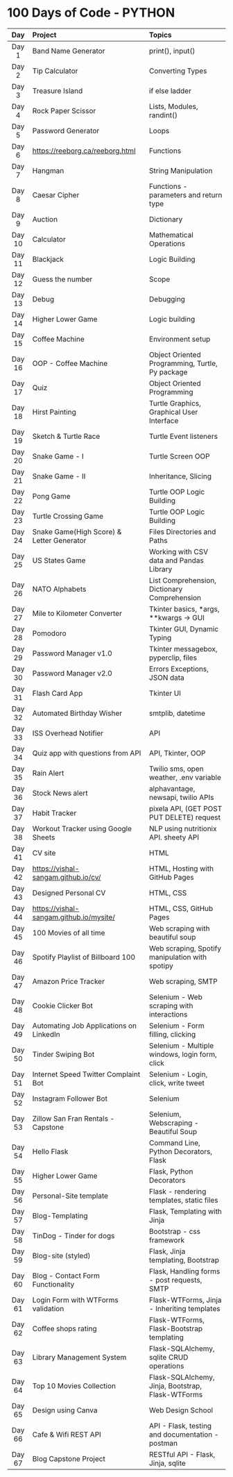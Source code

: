 # 100 Days of Code - PYTHON

|  Day   | Project                                   | Topics                                            |
|:------:|:------------------------------------------|:--------------------------------------------------|
| Day 1  | Band Name Generator                       | print(), input()                                  |
| Day 2  | Tip Calculator                            | Converting Types                                  |
| Day 3  | Treasure Island                           | if else ladder                                    |
| Day 4  | Rock Paper Scissor                        | Lists, Modules, randint()                         |
| Day 5  | Password Generator                        | Loops                                             |
| Day 6  | https://reeborg.ca/reeborg.html           | Functions                                         |
| Day 7  | Hangman                                   | String Manipulation                               |
| Day 8  | Caesar Cipher                             | Functions - parameters and return type            |
| Day 9  | Auction                                   | Dictionary                                        |
| Day 10 | Calculator                                | Mathematical Operations                           |
| Day 11 | Blackjack                                 | Logic Building                                    |
| Day 12 | Guess the number                          | Scope                                             |
| Day 13 | Debug                                     | Debugging                                         |
| Day 14 | Higher Lower Game                         | Logic building                                    |
| Day 15 | Coffee Machine                            | Environment setup                                 |
| Day 16 | OOP - Coffee Machine                      | Object Oriented Programming, Turtle, Py package   |
| Day 17 | Quiz                                      | Object Oriented Programming                       |
| Day 18 | Hirst Painting                            | Turtle Graphics, Graphical User Interface         |
| Day 19 | Sketch & Turtle Race                      | Turtle Event listeners                            |
| Day 20 | Snake Game - I                            | Turtle Screen OOP                                 |
| Day 21 | Snake Game - II                           | Inheritance, Slicing                              |
| Day 22 | Pong Game                                 | Turtle OOP Logic Building                         |
| Day 23 | Turtle Crossing Game                      | Turtle OOP Logic Building                         |
| Day 24 | Snake Game(High Score) & Letter Generator | Files Directories and Paths                       |  
| Day 25 | US States Game                            | Working with CSV data and Pandas Library          |
| Day 26 | NATO Alphabets                            | List Comprehension, Dictionary Comprehension      |
| Day 27 | Mile to Kilometer Converter               | Tkinter basics, *args, **kwargs -> GUI            |
| Day 28 | Pomodoro                                  | Tkinter GUI, Dynamic Typing                       |
| Day 29 | Password Manager v1.0                     | Tkinter messagebox, pyperclip, files              |
| Day 30 | Password Manager v2.0                     | Errors Exceptions, JSON data                      |
| Day 31 | Flash Card App                            | Tkinter UI                                        |
| Day 32 | Automated Birthday Wisher                 | smtplib, datetime                                 |
| Day 33 | ISS Overhead Notifier                     | API                                               |
| Day 34 | Quiz app with questions from API          | API, Tkinter, OOP                                 |
| Day 35 | Rain Alert                                | Twilio sms, open weather, .env variable           |
| Day 36 | Stock News alert                          | alphavantage, newsapi, twilio APIs                |
| Day 37 | Habit Tracker                             | pixela API, (GET POST PUT DELETE) request         |
| Day 38 | Workout Tracker using Google Sheets       | NLP using nutritionix API. sheety API             |
| Day 41 | CV site                                   | HTML                                              |
| Day 42 | https://vishal-sangam.github.io/cv/       | HTML, Hosting with GitHub Pages                   |
| Day 43 | Designed Personal CV                      | HTML, CSS                                         |
| Day 44 | https://vishal-sangam.github.io/mysite/   | HTML, CSS, GitHub Pages                           |
| Day 45 | 100 Movies of all time                    | Web scraping with beautiful soup                  |
| Day 46 | Spotify Playlist of Billboard 100         | Web scraping, Spotify manipulation with spotipy   |
| Day 47 | Amazon Price Tracker                      | Web scraping, SMTP                                |
| Day 48 | Cookie Clicker Bot                        | Selenium - Web scraping with interactions         |
| Day 49 | Automating Job Applications on LinkedIn   | Selenium - Form filling, clicking                 |
| Day 50 | Tinder Swiping Bot                        | Selenium - Multiple windows, login form, click    |   
| Day 51 | Internet Speed Twitter Complaint Bot      | Selenium - Login, click, write tweet              |
| Day 52 | Instagram Follower Bot                    | Selenium                                          |
| Day 53 | Zillow San Fran Rentals - Capstone        | Selenium, Webscraping - Beautiful Soup            |
| Day 54 | Hello Flask                               | Command Line, Python Decorators, Flask            |
| Day 55 | Higher Lower Game                         | Flask, Python Decorators                          |
| Day 56 | Personal-Site template                    | Flask - rendering templates, static files         |
| Day 57 | Blog-Templating                           | Flask, Templating with Jinja                      |
| Day 58 | TinDog - Tinder for dogs                  | Bootstrap - css framework                         |
| Day 59 | Blog-site (styled)                        | Flask, Jinja templating, Bootstrap                |
| Day 60 | Blog - Contact Form Functionality         | Flask, Handling forms - post requests, SMTP       |
| Day 61 | Login Form with WTForms validation        | Flask-WTForms, Jinja - Inheriting templates       |
| Day 62 | Coffee shops rating                       | Flask-WTForms, Flask-Bootstrap templating         |
| Day 63 | Library Management System                 | Flask-SQLAlchemy, sqlite CRUD operations          |
| Day 64 | Top 10 Movies Collection                  | Flask-SQLAlchemy, Jinja, Bootstrap, Flask-WTForms |
| Day 65 | Design using Canva                        | Web Design School                                 |
| Day 66 | Cafe & Wifi REST API                      | API - Flask, testing and documentation - postman  |
| Day 67 | Blog Capstone Project                     | RESTful API - Flask, Jinja, sqlite                |